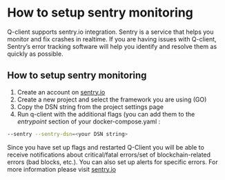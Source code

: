 # How to setup sentry monitoring

Q-client supports sentry.io integration. Sentry is a service that helps you monitor and fix crashes in realtime.
If you are having issues with Q-client, Sentry’s error tracking software will help you identify and resolve them as
quickly as possible.

## How to setup sentry monitoring

1. Create an account on [sentry.io](https://sentry.io)
2. Create a new project and select the framework you are using (GO)
3. Copy the DSN string from the project settings page
4. Run q-client with the additional flags (you can add them to the *entrypoint* section of your docker-compose.yaml  :

```bash
--sentry --sentry-dsn=<your DSN string>
```

Since you have set up flags and restarted Q-Client you will be able to receive notifications about critical/fatal
errors/set of blockchain-related errors (bad blocks, etc.). You can also set up alerts for specific errors. For more
information please visit [sentry.io](https://sentry.io)